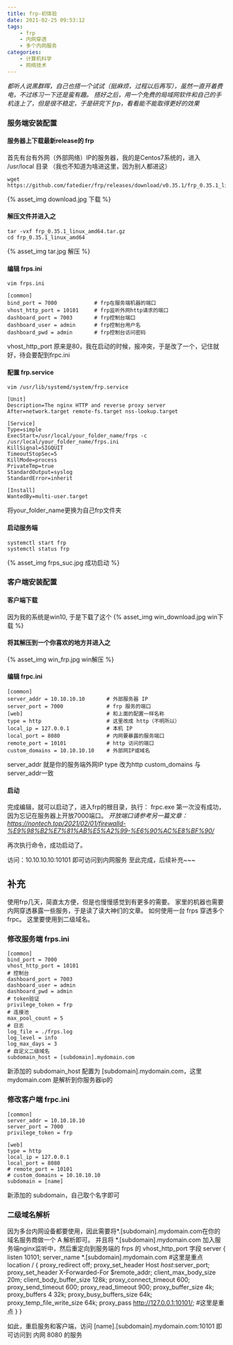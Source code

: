 ```yaml
---
title: frp-初体验
date: 2021-02-25 09:53:12
tags:
    - frp
    - 内网穿透
    - 多个内网服务
categories:
    - 计算机科学
    - 网络技术
---
```


*都听人说黑群晖，自己也搭一个试试（挺麻烦，过程以后再写），虽然一直开着费电，不过练习一下还是蛮有趣。*
*搭好之后，用一个免费的局域网软件和自己的手机连上了，但是很不稳定，于是研究下 frp，看看能不能取得更好的效果*
<!--more-->
### 服务端安装配置
#### 服务器上下载最新release的 frp
首先有台有外网（外部网络）IP的服务器，我的是Centos7系统的，进入 /usr/local 目录
（我也不知道为啥进这里，因为别人都进这）

    wget https://github.com/fatedier/frp/releases/download/v0.35.1/frp_0.35.1_linux_amd64.tar.gz
{% asset_img download.jpg 下载 %}

#### 解压文件并进入之
    tar -vxf frp_0.35.1_linux_amd64.tar.gz
    cd frp_0.35.1_linux_amd64
{% asset_img tar.jpg 解压 %}

#### 编辑 frps.ini
    vim frps.ini

    [common]
    bind_port = 7000            # frp在服务端机器的端口
    vhost_http_port = 10101     # frp监听外网http请求的端口
    dashboard_port = 7003       # frp控制台端口
    dashboard_user = admin      # frp控制台用户名
    dashboard_pwd = admin       # frp控制台访问密码

vhost_http_port 原来是80，我在启动的时候，报冲突，于是改了一个，记住就好，待会要配到frpc.ini

#### 配置 frp.service
    vim /usr/lib/systemd/system/frp.service
    
    [Unit]
    Description=The nginx HTTP and reverse proxy server
    After=network.target remote-fs.target nss-lookup.target

    [Service]
    Type=simple
    ExecStart=/usr/local/your_folder_name/frps -c /usr/local/your_folder_name/frps.ini
    KillSignal=SIGQUIT
    TimeoutStopSec=5
    KillMode=process
    PrivateTmp=true
    StandardOutput=syslog
    StandardError=inherit

    [Install]
    WantedBy=multi-user.target

将your_folder_name更换为自己frp文件夹

#### 启动服务端
    systemctl start frp
    systemctl status frp
{% asset_img frps_suc.jpg 成功启动 %}

### 客户端安装配置
#### 客户端下载
因为我的系统是win10, 于是下载了这个
{% asset_img win_download.jpg win下载 %}

#### 将其解压到一个你喜欢的地方并进入之
{% asset_img win_frp.jpg win解压 %}

#### 编辑 frpc.ini

    [common]
    server_addr = 10.10.10.10       # 外部服务器 IP
    server_port = 7000              # frp 服务的端口
    [web]                           # 和上面的配置一样名称
    type = http                     # 这里改成 http（不明所以）
    local_ip = 127.0.0.1            # 本机 IP
    local_port = 8080               # 内网要暴露的服务端口
    remote_port = 10101             # http 访问的端口
    custom_domains = 10.10.10.10    # 外部网IP或域名

server_addr 就是你的服务端外网IP
type 改为http
custom_domains 与server_addr一致

#### 启动
完成编辑，就可以启动了，进入frp的根目录，执行：
    frpc.exe
第一次没有成功，因为忘记在服务器上开放7000端口。
*开放端口请参考另一篇文章：https://nontech.top/2021/02/01/firewalld-%E9%98%B2%E7%81%AB%E5%A2%99-%E6%90%AC%E8%BF%90/*

再次执行命令，成功启动了。

访问：10.10.10.10:10101 即可访问到内网服务
至此完成，后续补充~~~

## 补充
使用frp几天，简直太方便，但是也慢慢感觉到有更多的需要。
家里的机器也需要内网穿透暴露一些服务，于是读了读大神们的文章。
如何使用一台 frps 穿透多个 frpc。
这里要使用到二级域名。

### 修改服务端 frps.ini
    [common]
    bind_port = 7000
    vhost_http_port = 10101
    # 控制台
    dashboard_port = 7003
    dashboard_user = admin
    dashboard_pwd = admin
    # token验证
    privilege_token = frp
    # 连接池
    max_pool_count = 5
    # 日志
    log_file = ./frps.log
    log_level = info
    log_max_days = 3
    # 自定义二级域名
    subdomain_host = [subdomain].mydomain.com
新添加的 subdomain_host 配置为 [subdomain].mydomain.com，这里mydomain.com 是解析到你服务器ip的

### 修改客户端 frpc.ini
    [common]
    server_addr = 10.10.10.10
    server_port = 7000
    privilege_token = frp

    [web]
    type = http
    local_ip = 127.0.0.1
    local_port = 8080
    # remote_port = 10101
    # custom_domains = 10.10.10.10
    subdomain = [name]
新添加的 subdomain，自己取个名字即可

### 二级域名解析
因为多台内网设备都要使用，因此需要将*.[subdomain].mydomain.com在你的域名服务商做一个 A 解析即可。
并且将 *.[subdomain].mydomain.com 加入服务端nginx监听中，然后重定向到服务端的 frps 的 vhost_http_port 字段
    server {
        listen          10101;
        server_name     *.[subdomain].mydomain.com #这里是重点
        location / {
            proxy_redirect          off;
            proxy_set_header        Host            $host:$server_port;
            proxy_set_header        X-Forwarded-For $remote_addr;
            client_max_body_size    20m;
            client_body_buffer_size 128k;
            proxy_connect_timeout   600;
            proxy_send_timeout      600;
            proxy_read_timeout      900;
            proxy_buffer_size       4k;
            proxy_buffers           4 32k;
            proxy_busy_buffers_size 64k;
            proxy_temp_file_write_size 64k;
            proxy_pass http://127.0.0.1:10101/; #这里是重点
        }
    }

如此，重启服务和客户端，访问 [name].[subdomain].mydomain.com:10101 即可访问到 内网 8080 的服务 
